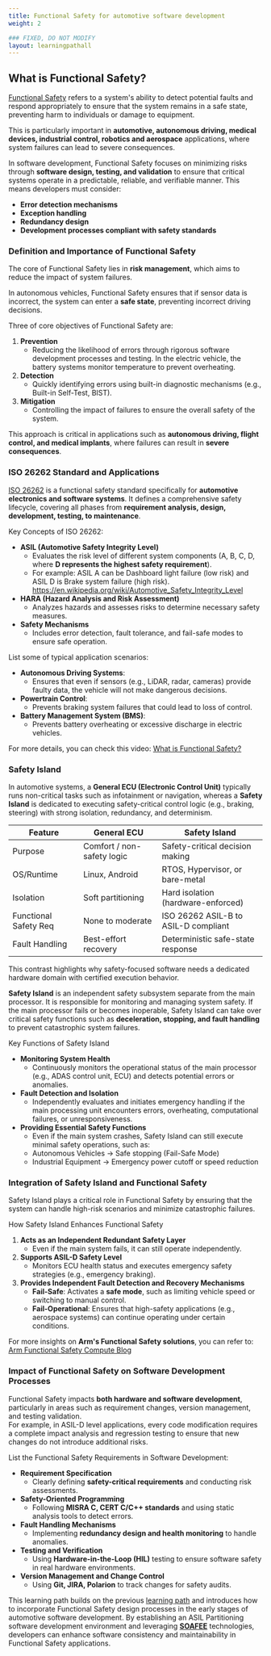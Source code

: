 ```yaml
---
title: Functional Safety for automotive software development
weight: 2

### FIXED, DO NOT MODIFY
layout: learningpathall
---
```


## What is Functional Safety?

[Functional Safety](https://en.wikipedia.org/wiki/Functional_safety) refers to a system's ability to detect potential faults and respond appropriately to ensure that the system remains in a safe state, preventing harm to individuals or damage to equipment. 

This is particularly important in **automotive, autonomous driving, medical devices, industrial control, robotics and aerospace** applications, where system failures can lead to severe consequences.

In software development, Functional Safety focuses on minimizing risks through **software design, testing, and validation** to ensure that critical systems operate in a predictable, reliable, and verifiable manner. This means developers must consider:
- **Error detection mechanisms**
- **Exception handling**
- **Redundancy design**
- **Development processes compliant with safety standards**

### Definition and Importance of Functional Safety

The core of Functional Safety lies in **risk management**, which aims to reduce the impact of system failures.

In autonomous vehicles, Functional Safety ensures that if sensor data is incorrect, the system can enter a **safe state**, preventing incorrect driving decisions.

Three of core objectives of Functional Safety are:
1. **Prevention**  
   - Reducing the likelihood of errors through rigorous software development processes and testing. In the electric vehicle, the battery systems monitor temperature to prevent overheating.
2. **Detection**  
   - Quickly identifying errors using built-in diagnostic mechanisms (e.g., Built-in Self-Test, BIST). 
3. **Mitigation**  
   - Controlling the impact of failures to ensure the overall safety of the system.

This approach is critical in applications such as **autonomous driving, flight control, and medical implants**, where failures can result in **severe consequences**.

### ISO 26262 Standard and Applications

[ISO 26262](https://www.iso.org/standard/68383.html) is a functional safety standard specifically for **automotive electronics and software systems**. It defines a comprehensive safety lifecycle, covering all phases from **requirement analysis, design, development, testing, to maintenance**.

Key Concepts of ISO 26262:
- **ASIL (Automotive Safety Integrity Level)**  
  - Evaluates the risk level of different system components (A, B, C, D, where **D represents the highest safety requirement**). 
  - For example: ASIL A can be Dashboard light failure (low risk) and ASIL D is Brake system failure (high risk).
  https://en.wikipedia.org/wiki/Automotive_Safety_Integrity_Level
- **HARA (Hazard Analysis and Risk Assessment)**  
  - Analyzes hazards and assesses risks to determine necessary safety measures.
- **Safety Mechanisms**  
  - Includes error detection, fault tolerance, and fail-safe modes to ensure safe operation.

List some of typical application scenarios:
- **Autonomous Driving Systems**: 
  - Ensures that even if sensors (e.g., LiDAR, radar, cameras) provide faulty data, the vehicle will not make dangerous decisions.
- **Powertrain Control**: 
  - Prevents braking system failures that could lead to loss of control.
- **Battery Management System (BMS)**: 
  - Prevents battery overheating or excessive discharge in electric vehicles.

For more details, you can check this video: [What is Functional Safety?](https://www.youtube.com/watch?v=R0CPzfYHdpQ)


### Safety Island

In automotive systems, a **General ECU (Electronic Control Unit)** typically runs non-critical tasks such as infotainment or navigation, whereas a **Safety Island** is dedicated to executing safety-critical control logic (e.g., braking, steering) with strong isolation, redundancy, and determinism.

| Feature               | General ECU                | Safety Island                        |
|------------------------|----------------------------|--------------------------------------|
| Purpose               | Comfort / non-safety logic | Safety-critical decision making      |
| OS/Runtime            | Linux, Android             | RTOS, Hypervisor, or bare-metal      |
| Isolation             | Soft partitioning          | Hard isolation (hardware-enforced)   |
| Functional Safety Req | None to moderate           | ISO 26262 ASIL-B to ASIL-D compliant |
| Fault Handling        | Best-effort recovery       | Deterministic safe-state response    |

This contrast highlights why safety-focused software needs a dedicated hardware domain with certified execution behavior.

**Safety Island** is an independent safety subsystem separate from the main processor. It is responsible for monitoring and managing system safety. If the main processor fails or becomes inoperable, Safety Island can take over critical safety functions such as **deceleration, stopping, and fault handling** to prevent catastrophic system failures.

Key Functions of Safety Island
- **Monitoring System Health**  
   - Continuously monitors the operational status of the main processor (e.g., ADAS control unit, ECU) and detects potential errors or anomalies.
- **Fault Detection and Isolation**  
   - Independently evaluates and initiates emergency handling if the main processing unit encounters errors, overheating, computational failures, or unresponsiveness.
- **Providing Essential Safety Functions**  
   - Even if the main system crashes, Safety Island can still execute minimal safety operations, such as:
   - Autonomous Vehicles → Safe stopping (Fail-Safe Mode)
   - Industrial Equipment → Emergency power cutoff or speed reduction




### Integration of Safety Island and Functional Safety

Safety Island plays a critical role in Functional Safety by ensuring that the system can handle high-risk scenarios and minimize catastrophic failures.

How Safety Island Enhances Functional Safety
1. **Acts as an Independent Redundant Safety Layer**  
   - Even if the main system fails, it can still operate independently.
2. **Supports ASIL-D Safety Level**  
   - Monitors ECU health status and executes emergency safety strategies (e.g., emergency braking).
3. **Provides Independent Fault Detection and Recovery Mechanisms**  
   - **Fail-Safe**: Activates a **safe mode**, such as limiting vehicle speed or switching to manual control.
   - **Fail-Operational**: Ensures that high-safety applications (e.g., aerospace systems) can continue operating under certain conditions.

For more insights on **Arm's Functional Safety solutions**, you can refer to: [Arm Functional Safety Compute Blog](https://community.arm.com/arm-community-blogs/b/automotive-blog/posts/functional-safety-compute)


### Impact of Functional Safety on Software Development Processes

Functional Safety impacts **both hardware and software development**, particularly in areas such as requirement changes, version management, and testing validation.  
For example, in ASIL-D level applications, every code modification requires a complete impact analysis and regression testing to ensure that new changes do not introduce additional risks.

List the Functional Safety Requirements in Software Development:
- **Requirement Specification**  
   - Clearly defining **safety-critical requirements** and conducting risk assessments.
- **Safety-Oriented Programming**  
   - Following **MISRA C, CERT C/C++ standards** and using static analysis tools to detect errors.
- **Fault Handling Mechanisms**  
   - Implementing **redundancy design and health monitoring** to handle anomalies.
- **Testing and Verification**  
   - Using **Hardware-in-the-Loop (HIL)** testing to ensure software safety in real hardware environments.
- **Version Management and Change Control**  
   - Using **Git, JIRA, Polarion** to track changes for safety audits.

This learning path builds on the previous [learning path](https://learn.arm.com/learning-paths/automotive/openadkit1_container) and introduces how to incorporate Functional Safety design processes in the early stages of automotive software development.
By establishing an ASIL Partitioning software development environment and leveraging [**SOAFEE**](https://www.soafee.io/) technologies, developers can enhance software consistency and maintainability in Functional Safety applications.

